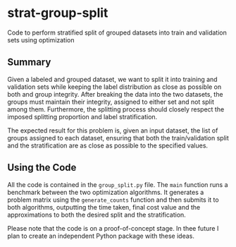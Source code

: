 # strat-group-split
Code to perform stratified split of grouped datasets into train 
and validation sets using optimization

## Summary
Given a labeled and grouped dataset, we want to split it into 
training and validation sets while keeping the label 
distribution as close as possible on both and group integrity. 
After breaking the data into the two datasets, the groups must 
maintain their integrity, assigned to either set and not split 
among them. Furthermore, the splitting process should closely 
respect the imposed splitting proportion and label 
stratification.

The expected result for this problem is, given an input dataset, 
the list of groups assigned to each dataset, ensuring that both 
the train/validation split and the stratification are as close 
as possible to the specified values.

## Using the Code
All the code is contained in the `group_split.py` file.
The `main` function runs a benchmark between the two
optimization algorithms. It generates a problem matrix using
the `generate_counts` function and then submits it to both
algorithms, outputting the time taken, final cost value and
the approximations to both the desired split and the 
stratification.

Please note that the code is on a proof-of-concept stage. In 
thee future I plan to create an independent Python package
with these ideas.

